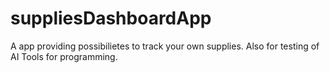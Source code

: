 # suppliesDashboardApp
A app providing possibilietes to track your own supplies. Also for testing of AI Tools for programming.
